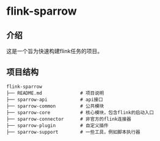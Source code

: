 # flink-sparrow

## 介绍
这是一个旨为快速构建flink任务的项目。

## 项目结构
```
flink-sparrow
├── README.md              # 项目说明
├── sparrow-api            # api接口
├── sparrow-common         # 公共模块
├── sparrow-core           # 核心模块，包含flink的启动入口
├── sparrow-connector      # 非官方的flink连接器
├── sparrow-plugin         # 自定义插件
├── sparrow-support        # 一些工具，例如脚本执行器 
``` 

